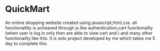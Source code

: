 # QuickMart
An online shopping website created using javascript,html,css. all functionallity is acheaved through js like authentication,cart functionailty (when user is log in  only then are able to view cart and ) and many other functionailty like this. It is solo project developed by me which takes me 5 day to complete this.
